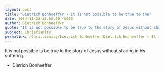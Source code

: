 ```yaml
---
layout: post
title: "Dietrich Bonhoeffer - It is not possible to be true to the"
date: 2024-12-28 12:00:00 -0000
author: Dietrich Bonhoeffer
quote: "It is not possible to be true to the story of Jesus without sharing in his suffering."
subject: Christianity
permalink: /Christianity/Dietrich Bonhoeffer/Dietrich Bonhoeffer - It is not possible to be true to the
---
```


It is not possible to be true to the story of Jesus without sharing in his suffering.

- Dietrich Bonhoeffer
